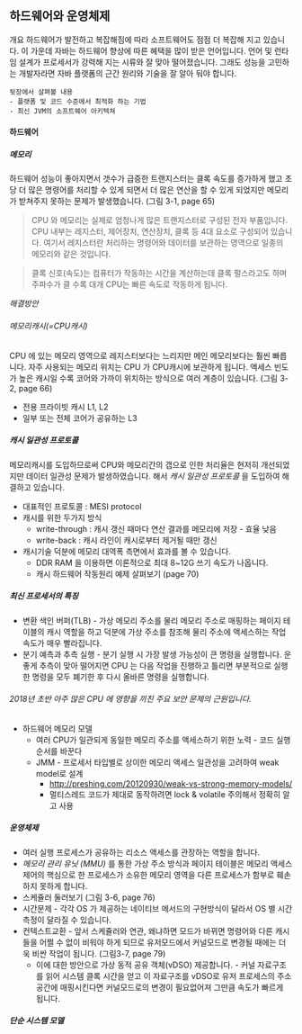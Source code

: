 
## 하드웨어와 운영체제

개요
하드웨어가 발전하고 복잡해짐에 따라 소프트웨어도 점점 더 복잡해 지고 있습니다.
이 가운데 자바는 하드웨어 향상에 따른 혜택을 많이 받은 언어입니다. 언어 및 런타임 설계가 프로세서가 강력해 지는 시류와 잘 맞아 떨어졌습니다.
그래도 성능을 고민하는 개발자라면 자바 플랫폼의 근간 원리와 기술을 잘 알아 둬야 합니다.

```
뒷장에서 살펴볼 내용
- 플랫폼 및 코드 수준에서 최적화 하는 기법
- 최신 JVM의 소프트웨어 아키텍쳐
```


#### 하드웨어
##### 메모리
하드웨어 성능이 좋아지면서 갯수가 급증한 트랜지스터는 클록 속도를 증가하게 했고 초당 더 많은 명령어를 처리할 수 있게 되면서 더 많은 연산을 할 수 있게 되었지만 메모리가 받쳐주지 못하는 문제가 발생했습니다.
(그림 3-1, page 65)

> CPU 와 메모리는 실제로 엄청나게 많은 트랜지스터로 구성된 전자 부품입니다.
CPU 내부는 레지스터, 제어장치, 연산장치, 클록 등 4대 요소로 구성되어 있습니다.
여기서 레지스터란 처리하는 명령어와 데이터를 보관하는 영역으로 일종의 메모리와 같은 것입니다.

> 클록 신호(속도)는 컴퓨터가 작동하는 시간을 계산하는데 클록 펄스라고도 하며 주파수가 클 수록 대개 CPU는 빠른 속도로 작동하게 됩니다.


*해결방안*
###### 메모리캐시(=CPU캐시)
CPU 에 있는 메모리 영역으로 레지스터보다는 느리지만 메인 메모리보다는 훨씬 빠릅니다. 자주 사용되는 메모리 위치는 CPU 가 CPU캐시에 보관하게 됩니다. 액세스 빈도가 높은 캐시일 수록 코어와 가까이 위치하는 방식으로 여러 계층이 있습니다.
(그림 3-2, page 66)
  - 전용 프라이빗 캐시 L1, L2
  - 일부 또는 전체 코어가 공유하는 L3

##### 캐시 일관성 프로토콜
메모리캐시를 도입하므로써 CPU와 메모리간의 갭으로 인한 처리율은 현저히 개선되었지만 데이터 일관성 문제가 발생하였습니다. 해서 *캐시 일관성 프로토콜* 을 도입하여 해결하고 있습니다.
  - 대표적인 프로토콜 : MESI protocol
  - 캐시를 위한 두가지 방식
    - write-through : 캐시 갱신 때마다 연산 결과를 메모리에 저장 - 효율 낮음
    - write-back : 캐시 라인이 캐시로부터 제거될 때만 갱신
  - 캐시기술 덕분에 메모리 대역폭 측면에서 효과를 볼 수 있습니다.
    - DDR RAM 을 이용하면 이론적으로 최대 8~12G 쓰기 속도가 나옵니다.
    - 캐시 하드웨어 작동원리 예제 살펴보기 (page 70)

##### 최신 프로세서의 특징
  - 변환 색인 버퍼(TLB) - 가상 메모리 주소를 물리 메모리 주소로 매핑하는 페이지 테이블의 캐시 역할을 하고 덕분에 가상 주소를 참조해 물리 주소에 액세스하는 작업 속도가 매우 빨라집니다.
  - 분기 예측과 추측 실행 - 분기 실행 시 가장 발생 가능성이 큰 명령을 실행합니다. 운 좋게 추측이 맞아 떨어지면 CPU 는 다음 작업을 진행하고 틀리면 부분적으로 실행한 명령을 모두 폐기한 후 다시 올바른 명령을 실행합니다.
  ###### 2018년 초반 아주 많은 CPU 에 영향을 끼친 주요 보안 문제의 근원입니다.
  - 하드웨어 메모리 모델
    - 여러 CPU가 일관되게 동일한 메모리 주소를 액세스하기 위한 노력 - 코드 실행 순서를 바꾼다
    - JMM - 프로세서 타입별로 상이한 메모리 액세스 일관성을 고려하여 weak model로 설계
      - http://preshing.com/20120930/weak-vs-strong-memory-models/
      - 멀티스레드 코드가 제대로 동작하려면 lock & volatile 주의해서 정확히 알고 사용

##### 운영체제
- 여러 실행 프로세스가 공유하는 리소스 액세스를 관장하는 역할을 합니다.
- *메모리 관리 유닛 (MMU)* 를 통한 가상 주소 방식과 페이지 테이블은 메모리 액세스 제어의 핵심으로 한 프로세스가 소유한 메모리 영역을 다른 프로세스가 함부로 훼손하지 못하게 합니다.
- 스케쥴러 둘러보기 (그림 3-6, page 76)
- 시간문제 - 각각 OS 가 제공하는 네이티브 메서드의 구현방식이 달라서 OS 별 시간측정이 달라질 수 있습니다.
- 컨텍스트교환 - 앞서 스케쥴러와 연관, 왜냐하면 모드가 바뀌면 명령어와 다른 캐시들을 어쩔 수 없이 비워야 하게 되므로 유저모드에서 커널모드로 변경될 때에는 더욱 비싼 작업이 됩니다. (그림3-7, page 79)
  - 이에 대한 방안으로 가상 동적 공유 객체(vDSO) 제공합니다. - 커널 자료구조를 읽어 시스템 클록 시간을 얻고 이 자료구조를 vDSO로 유저 프로세스의 주소 공간에 매핑시킨다면 커널모드로의 변경이 필요없어져 그만큼 속도가 빠르게 됩니다.

##### 단순 시스템 모델
